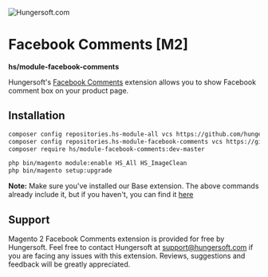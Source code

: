 ![Hungersoft.com](https://www.hungersoft.com/skin/front/custom/images/logo.png)

# Facebook Comments [M2]
**hs/module-facebook-comments**

Hungersoft's [Facebook Comments](https://www.hungersoft.com/p/magento2-product-facebook-commentser) extension allows you to show Facebook comment box on your product page.

## Installation

```sh
composer config repositories.hs-module-all vcs https://github.com/hungersoft/module-all.git
composer config repositories.hs-module-facebook-comments vcs https://github.com/hungersoft/magento2-facebook-comments.git
composer require hs/module-facebook-comments:dev-master

php bin/magento module:enable HS_All HS_ImageClean
php bin/magento setup:upgrade
```

**Note:** Make sure you've installed our Base extension. The above commands already include it, but if you haven't, you can find it [here](https://github.com/hungersoft/module-all)

## Support

Magento 2 Facebook Comments extension is provided for free by Hungersoft. Feel free to contact Hungersoft at support@hungersoft.com if you are facing any issues with this extension. Reviews, suggestions and feedback will be greatly appreciated.
